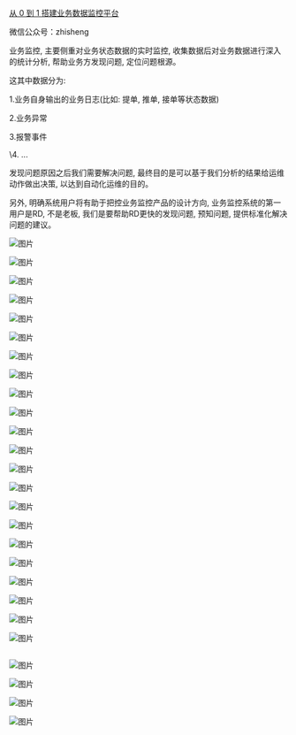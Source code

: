 [从 0 到 1 搭建业务数据监控平台](https://mp.weixin.qq.com/s?__biz=MzIxMTE0ODU5NQ==&mid=2650244445&idx=1&sn=7b534550ac3c9e3aeb94edaab0ce0a18&chksm=8f5aef01b82d66179ccb3d67dd125546a42d6ab8e9eb6152616cec575449e387f0f0f2cf2289&mpshare=1&scene=24&srcid=0220yg7k8qJ8EdqnsbNQqI9t&sharer_sharetime=1613812227952&sharer_shareid=63281a6430fc669a5b286c6a03545e04#rd)

微信公众号：zhisheng



业务监控, 主要侧重对业务状态数据的实时监控, 收集数据后对业务数据进行深入的统计分析, 帮助业务方发现问题, 定位问题根源。



这其中数据分为: 

1.业务自身输出的业务日志(比如: 提单, 推单, 接单等状态数据)

2.业务异常

3.报警事件

\4. ...



发现问题原因之后我们需要解决问题, 最终目的是可以基于我们分析的结果给运维动作做出决策, 以达到自动化运维的目的。



 另外, 明确系统用户将有助于把控业务监控产品的设计方向, 业务监控系统的第一用户是RD, 不是老板, 我们是要帮助RD更快的发现问题, 预知问题, 提供标准化解决问题的建议。



![图片](https://mmbiz.qpic.cn/mmbiz_png/z41OKKvYQO7kuU8VvKNoNfbRibML5BCfHG66DkxzkeFicuybBjldICwUF8QZltMeSgIQ5BeIzfxUO3mA0GmTkXtg/640?wx_fmt=png&tp=webp&wxfrom=5&wx_lazy=1&wx_co=1)



![图片](https://mmbiz.qpic.cn/mmbiz_png/z41OKKvYQO7kuU8VvKNoNfbRibML5BCfH8H4icpjRibtLfw32TdFvfv3WLjGN1BR7tDV291SHTj1US0tDv9rBCJbw/640?wx_fmt=png&tp=webp&wxfrom=5&wx_lazy=1&wx_co=1)



![图片](https://mmbiz.qpic.cn/mmbiz_png/z41OKKvYQO7kuU8VvKNoNfbRibML5BCfHqQOO6STYTI7L2tSBtOwicC0xriayhVbrr7gWicLiaOTKSGMBsoLBRd2BzA/640?wx_fmt=png&tp=webp&wxfrom=5&wx_lazy=1&wx_co=1)



![图片](https://mmbiz.qpic.cn/mmbiz_png/z41OKKvYQO7kuU8VvKNoNfbRibML5BCfHvvjLIEUuO6oq0clk68Licf7aBzaekWHPIT7DBcSLtLvmZ98zfgtA8sw/640?wx_fmt=png&tp=webp&wxfrom=5&wx_lazy=1&wx_co=1)



![图片](https://mmbiz.qpic.cn/mmbiz_png/z41OKKvYQO7kuU8VvKNoNfbRibML5BCfHhn1zICbCvYibdP8TtsXLiaLkQMFTe3hxwOB2cYyLbeXr8TicV6ZTXTKog/640?wx_fmt=png&tp=webp&wxfrom=5&wx_lazy=1&wx_co=1)



![图片](https://mmbiz.qpic.cn/mmbiz_png/z41OKKvYQO7kuU8VvKNoNfbRibML5BCfHGAsv5q1VnucqfIxoIHaUibxiaNIVAeyOEDaic6ib5z7LfMKW1HkGtibOVKA/640?wx_fmt=png&tp=webp&wxfrom=5&wx_lazy=1&wx_co=1)



![图片](https://mmbiz.qpic.cn/mmbiz_png/z41OKKvYQO7kuU8VvKNoNfbRibML5BCfHFx0jvCGTrAqarM26Vo9jsYibeCUceTylFdQ2PrZTPww4iaGX7P1FFpBA/640?wx_fmt=png&tp=webp&wxfrom=5&wx_lazy=1&wx_co=1)



![图片](https://mmbiz.qpic.cn/mmbiz_png/z41OKKvYQO7kuU8VvKNoNfbRibML5BCfHoP350uPpOoMLIgxOI5Rfc9RZFtk3OfJYEe0yoHr2gdxGrOv1zy9w7A/640?wx_fmt=png&tp=webp&wxfrom=5&wx_lazy=1&wx_co=1)



![图片](https://mmbiz.qpic.cn/mmbiz_png/z41OKKvYQO7kuU8VvKNoNfbRibML5BCfHic6FmZjVz5TXjB1o6WANjMQLItphOTiaLMD8qA7GAqKEmzpd6lCyHOwQ/640?wx_fmt=png&tp=webp&wxfrom=5&wx_lazy=1&wx_co=1)



![图片](https://mmbiz.qpic.cn/mmbiz_png/z41OKKvYQO7kuU8VvKNoNfbRibML5BCfHx6uQAiaeKvsbe4VT6onZuNbSI4050Lk1Hcw4nZX5ibrTvpUYVTUKr9PA/640?wx_fmt=png&tp=webp&wxfrom=5&wx_lazy=1&wx_co=1)



![图片](https://mmbiz.qpic.cn/mmbiz_png/z41OKKvYQO7kuU8VvKNoNfbRibML5BCfHBXXQlVaBJMfer0KyXQAwaicd6vLxt8g7HE4icva8ejySRfddQ2lNqqsw/640?wx_fmt=png&tp=webp&wxfrom=5&wx_lazy=1&wx_co=1)



![图片](https://mmbiz.qpic.cn/mmbiz_png/z41OKKvYQO7kuU8VvKNoNfbRibML5BCfHsV0tvgd3iaa2iaxtgcJZd0Wxn4pG3Rtz1sMxKkeCj9XjCtOVicyh2W4fg/640?wx_fmt=png&tp=webp&wxfrom=5&wx_lazy=1&wx_co=1)



![图片](https://mmbiz.qpic.cn/mmbiz_png/z41OKKvYQO7kuU8VvKNoNfbRibML5BCfHatSTZEZaNjh2aIkwexSm0sx3HNc5ibbfU5icfLtqJgM1gXFeWDAZiaFrA/640?wx_fmt=png&tp=webp&wxfrom=5&wx_lazy=1&wx_co=1)



![图片](https://mmbiz.qpic.cn/mmbiz_png/z41OKKvYQO7kuU8VvKNoNfbRibML5BCfHcUZvZn1qlocCk7ytOAK4JFfEa1NHWZGO5qfIfRic9Bja8q1o4LkzPBA/640?wx_fmt=png&tp=webp&wxfrom=5&wx_lazy=1&wx_co=1)



![图片](https://mmbiz.qpic.cn/mmbiz_png/z41OKKvYQO7kuU8VvKNoNfbRibML5BCfHAvj75WjtlQoB6YKjN1HpP7MyzicZnT6wbjSPISeiaDkqRiaSthmdQZNzw/640?wx_fmt=png&tp=webp&wxfrom=5&wx_lazy=1&wx_co=1)



![图片](https://mmbiz.qpic.cn/mmbiz_png/z41OKKvYQO7kuU8VvKNoNfbRibML5BCfHS4eCDnYBbCaibUlkghVlC3VulcdkGibQLPWkCPD72kQhxklfeibDmNfibQ/640?wx_fmt=png&tp=webp&wxfrom=5&wx_lazy=1&wx_co=1)



![图片](https://mmbiz.qpic.cn/mmbiz_png/z41OKKvYQO7kuU8VvKNoNfbRibML5BCfHIq4SSxuUYC9HY7GrJyV0353icGibnmvos7t8wbNph0DeEXTf2KYBQtQA/640?wx_fmt=png&tp=webp&wxfrom=5&wx_lazy=1&wx_co=1)



![图片](https://mmbiz.qpic.cn/mmbiz_png/z41OKKvYQO7kuU8VvKNoNfbRibML5BCfHYUJs7EMpjIKbwjX3nIXvbtFs9DC9dBwjdYAx9cc66kJxXicW1rgtB2Q/640?wx_fmt=png&tp=webp&wxfrom=5&wx_lazy=1&wx_co=1)



![图片](https://mmbiz.qpic.cn/mmbiz_png/z41OKKvYQO7kuU8VvKNoNfbRibML5BCfHzC9gMlRYCg6unMRg3BZibaIW0kUwkYxrx8tKKyyH8icNqiaZfEkAAwDfQ/640?wx_fmt=png&tp=webp&wxfrom=5&wx_lazy=1&wx_co=1)



![图片](https://mmbiz.qpic.cn/mmbiz_png/z41OKKvYQO7kuU8VvKNoNfbRibML5BCfHrFS61iarKgMBonibOwIprfgpyK8r1NZ0yAPKVYouhYOXva184iavXLbyw/640?wx_fmt=png&tp=webp&wxfrom=5&wx_lazy=1&wx_co=1)



![图片](https://mmbiz.qpic.cn/mmbiz_png/z41OKKvYQO7kuU8VvKNoNfbRibML5BCfH8CluUwV20CQ6wTbbhpaxTLjBIFryGmpic6cjPYykvlDBX3p4PvyJMuA/640?wx_fmt=png&tp=webp&wxfrom=5&wx_lazy=1&wx_co=1)



![图片](https://mmbiz.qpic.cn/mmbiz_png/z41OKKvYQO7kuU8VvKNoNfbRibML5BCfHFmw9qsA0TsDuSeI1gakCGVton23bygLRvM7akuRMAGaUkkOh06x1hA/640?wx_fmt=png&tp=webp&wxfrom=5&wx_lazy=1&wx_co=1)



![img](data:image/gif;base64,iVBORw0KGgoAAAANSUhEUgAAAAEAAAABCAYAAAAfFcSJAAAADUlEQVQImWNgYGBgAAAABQABh6FO1AAAAABJRU5ErkJggg==)



![图片](https://mmbiz.qpic.cn/mmbiz_png/z41OKKvYQO7kuU8VvKNoNfbRibML5BCfHZngkuSRpLic5e9R2ib4weTep5FXOiaQTGsPGIJlaBticcSibZ7rW0s2mfGg/640?wx_fmt=png&tp=webp&wxfrom=5&wx_lazy=1&wx_co=1)



![图片](https://mmbiz.qpic.cn/mmbiz_png/z41OKKvYQO7kuU8VvKNoNfbRibML5BCfHQCPt2OUXKicWZ078PwvwQ6LqojurUAEgiaBRONUiceQa9GlpeicjqpElWg/640?wx_fmt=png&tp=webp&wxfrom=5&wx_lazy=1&wx_co=1)



![图片](https://mmbiz.qpic.cn/mmbiz_png/z41OKKvYQO7kuU8VvKNoNfbRibML5BCfHtQuxLvkib1sfEib2BQ0XR0ulIibBrFf9L9rXaetiapuBbF1bUDPtjRGDJw/640?wx_fmt=png&tp=webp&wxfrom=5&wx_lazy=1&wx_co=1)



![图片](https://mmbiz.qpic.cn/mmbiz_png/z41OKKvYQO7kuU8VvKNoNfbRibML5BCfHfpocwCw1Zd387iaB2ibFEMsH6dKIsazIM02IxArUpPians2U9jgtPiba2w/640?wx_fmt=png&tp=webp&wxfrom=5&wx_lazy=1&wx_co=1)




